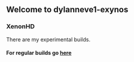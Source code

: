 ## Welcome to dylanneve1-exynos

### XenonHD

There are my experimental builds.

#### For regular builds go <a href="index.md">here</a>
